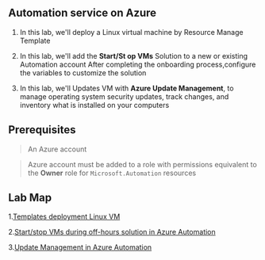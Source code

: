 ## Automation service on Azure 


1. In this lab, we'll deploy  a Linux virtual machine by Resource Manage Template


2. In this lab, we'll  add the **Start/St op VMs** Solution to a new or existing Automation account  After completing the onboarding process,configure the variables to customize the solution


3. In this lab, we'll Updates VM  with **Azure Update Management**, to manage operating system security updates, track changes, and inventory what is installed on your computers


## Prerequisites

> An Azure  account

>  Azure account must be added to a role with permissions equivalent to the **Owner** role for `Microsoft.Automation` resources


## Lab Map


1.[Templates deployment Linux VM](1.Templates-deployment/README.md)

2.[Start/stop VMs during off-hours solution in Azure Automation](2.Start:Stop-VM-on-runbook/README.md)

3.[Update Management in Azure Automation](3.Management-update/README.md)
